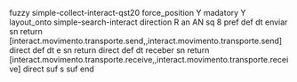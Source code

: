 fuzzy simple-collect-interact-qst20
   force_position Y
   madatory Y
   layout_onto simple-search-interact
   direction R
   an AN
   sq 8
   pref 
   def 
    dt enviar
    sn 
    return [interact.movimento.transporte.send,,interact.movimento.transporte.send]
    direct 
   def 
    dt e
    sn 
    return 
    direct 
   def 
    dt receber
    sn 
    return [interact.movimento.transporte.receive,,interact.movimento.transporte.receive]
    direct 
   suf s
   suf 
end
